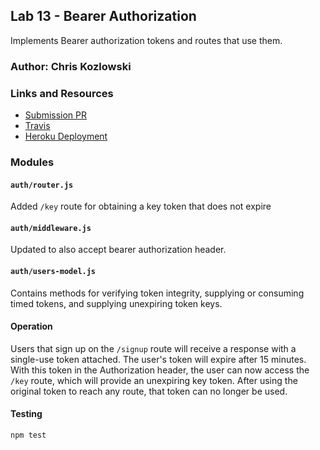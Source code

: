 ## Lab 13 - Bearer Authorization
Implements Bearer authorization tokens and routes that use them.
### Author: Chris Kozlowski

### Links and Resources
* [Submission PR](https://github.com/401-advanced-javascript-cdk/lab13-bearer-authorization/pull/2)
* [Travis](https://travis-ci.com/401-advanced-javascript-cdk/lab13-bearer-authorization)
* [Heroku Deployment](https://lab13-bearer-auth.herokuapp.com/)

### Modules
#### `auth/router.js`
Added `/key` route for obtaining a key token that does not expire
#### `auth/middleware.js`
Updated to also accept bearer authorization header.
#### `auth/users-model.js`
Contains methods for verifying token integrity, supplying or consuming timed tokens, and supplying unexpiring token keys.

#### Operation
Users that sign up on the `/signup` route will receive a response with a single-use token attached.  The user's token will expire after 15 minutes.  With this token in the Authorization header, the user can now access the `/key` route, which will provide an unexpiring key token.  After using the original token to reach any route, that token can no longer be used.  

#### Testing
`npm test`
